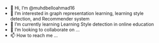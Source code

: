 - 👋 Hi, I’m @muhdbelloahmad16
- 👀 I’m interested in graph representation learning, learning style detection, and Recommender system
- 🌱 I’m currently learning Learning Style detection in online education
- 💞️ I’m looking to collaborate on ...
- 📫 How to reach me ...

<!---
muhdbelloahmad16/muhdbelloahmad16 is a ✨ special ✨ repository because its `README.md` (this file) appears on your GitHub profile.
You can click the Preview link to take a look at your changes.
--->
